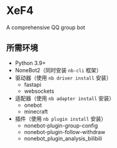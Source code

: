 # XeF4
 A comprehensive QQ group bot

## 所需环境
- Python 3.9+
- NoneBot2（同时安装 `nb-cli` 框架）
- 驱动器（使用 `nb driver install` 安装）
  - fastapi
  - websockets
- 适配器（使用 `nb adapter install` 安装）
  - onebot
  - minecraft
- 插件（使用 `nb plugin install` 安装）
  - nonebot-plugin-group-config
  - nonebot-plugin-follow-withdraw
  - nonebot_plugin_analysis_bilibili

